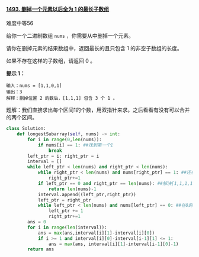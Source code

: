 #### [1493. 删掉一个元素以后全为 1 的最长子数组](https://leetcode-cn.com/problems/longest-subarray-of-1s-after-deleting-one-element/)

难度中等56

给你一个二进制数组 `nums` ，你需要从中删掉一个元素。

请你在删掉元素的结果数组中，返回最长的且只包含 1 的非空子数组的长度。

如果不存在这样的子数组，请返回 0 。

 

**提示 1：**

```
输入：nums = [1,1,0,1]
输出：3
解释：删掉位置 2 的数后，[1,1,1] 包含 3 个 1 。
```



题解：我们直接求出每个区间1的个数，用双指针来求。之后看看有没有可以合并的两个区间。

```python
class Solution:
    def longestSubarray(self, nums) -> int:
        for i in range(0,len(nums)):
            if nums[i] == 1: ##找到第一个1
                break
        left_ptr = i; right_ptr = i
        interval = []
        while left_ptr < len(nums) and right_ptr < len(nums):
            while right_ptr < len(nums) and nums[right_ptr] == 1: ##还在1的范围内
                right_ptr+=1
            if left_ptr == 0 and right_ptr == len(nums): ##解决[1,1,1,1]测例
                return len(nums)-1
            interval.append((left_ptr,right_ptr))
            left_ptr = right_ptr
            while left_ptr < len(nums) and nums[left_ptr] == 0: ##在0的范围内
                left_ptr += 1
                right_ptr+=1
        ans = 0
        for i in range(len(interval)):
            ans = max(ans,interval[i][1]-interval[i][0])
            if i >= 1 and interval[i][0]-interval[i-1][1] <= 1:
                ans = max(ans, interval[i][1]-interval[i-1][0]-1)
        return ans
```

